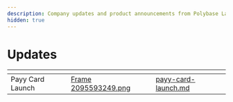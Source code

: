 ```yaml
---
description: Company updates and product announcements from Polybase Labs and Payy
hidden: true
---
```


# Updates

<table data-view="cards"><thead><tr><th></th><th data-hidden data-card-cover data-type="files"></th><th data-hidden data-card-target data-type="content-ref"></th></tr></thead><tbody><tr><td>Payy Card Launch</td><td><a href="../../.gitbook/assets/Frame 2095593249.png">Frame 2095593249.png</a></td><td><a href="payy-card-launch.md">payy-card-launch.md</a></td></tr></tbody></table>

